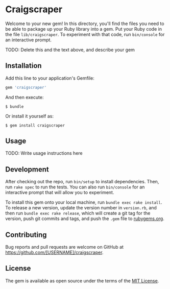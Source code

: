 # Craigscraper

Welcome to your new gem! In this directory, you'll find the files you need to be able to package up your Ruby library into a gem. Put your Ruby code in the file `lib/craigscraper`. To experiment with that code, run `bin/console` for an interactive prompt.

TODO: Delete this and the text above, and describe your gem

## Installation

Add this line to your application's Gemfile:

```ruby
gem 'craigscraper'
```

And then execute:

    $ bundle

Or install it yourself as:

    $ gem install craigscraper

## Usage

TODO: Write usage instructions here

## Development

After checking out the repo, run `bin/setup` to install dependencies. Then, run `rake spec` to run the tests. You can also run `bin/console` for an interactive prompt that will allow you to experiment.

To install this gem onto your local machine, run `bundle exec rake install`. To release a new version, update the version number in `version.rb`, and then run `bundle exec rake release`, which will create a git tag for the version, push git commits and tags, and push the `.gem` file to [rubygems.org](https://rubygems.org).

## Contributing

Bug reports and pull requests are welcome on GitHub at https://github.com/[USERNAME]/craigscraper.

## License

The gem is available as open source under the terms of the [MIT License](https://opensource.org/licenses/MIT).
